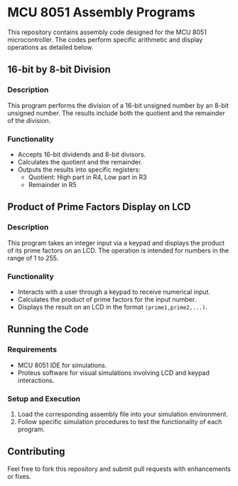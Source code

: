 # MCU 8051 Assembly Programs

This repository contains assembly code designed for the MCU 8051 microcontroller. The codes perform specific arithmetic and display operations as detailed below.

## 16-bit by 8-bit Division

### Description
This program performs the division of a 16-bit unsigned number by an 8-bit unsigned number. The results include both the quotient and the remainder of the division.

### Functionality
- Accepts 16-bit dividends and 8-bit divisors.
- Calculates the quotient and the remainder.
- Outputs the results into specific registers:
  - Quotient: High part in R4, Low part in R3
  - Remainder in R5

## Product of Prime Factors Display on LCD

### Description
This program takes an integer input via a keypad and displays the product of its prime factors on an LCD. The operation is intended for numbers in the range of 1 to 255.

### Functionality
- Interacts with a user through a keypad to receive numerical input.
- Calculates the product of prime factors for the input number.
- Displays the result on an LCD in the format `(prime1,prime2,...)`.

## Running the Code

### Requirements
- MCU 8051 IDE for simulations.
- Proteus software for visual simulations involving LCD and keypad interactions.

### Setup and Execution
1. Load the corresponding assembly file into your simulation environment.
2. Follow specific simulation procedures to test the functionality of each program.

## Contributing
Feel free to fork this repository and submit pull requests with enhancements or fixes.
